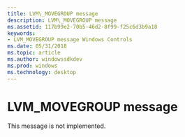 ```yaml
---
title: LVM\_MOVEGROUP message
description: LVM\_MOVEGROUP message
ms.assetid: 117b99e2-70b5-46d2-8f99-f25c6d3b9a18
keywords:
- LVM_MOVEGROUP message Windows Controls
ms.date: 05/31/2018
ms.topic: article
ms.author: windowssdkdev
ms.prod: windows
ms.technology: desktop
---
```


# LVM\_MOVEGROUP message

This message is not implemented.

 

 




